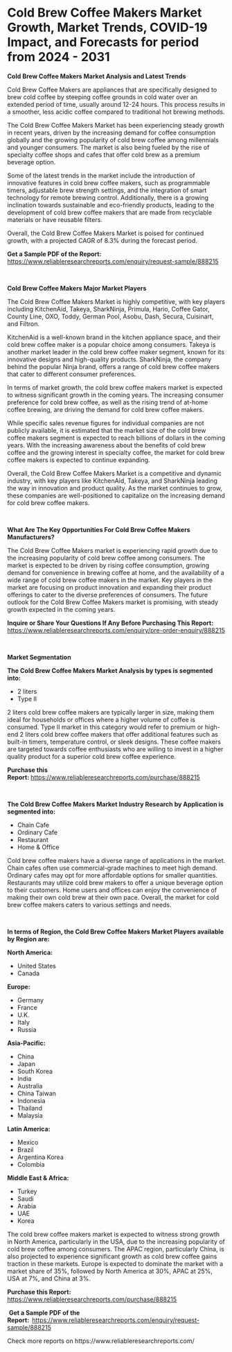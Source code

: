 <p><h1>Cold Brew Coffee Makers Market Growth, Market Trends, COVID-19 Impact, and Forecasts for period from 2024 - 2031</h1></p><p><strong>Cold Brew Coffee Makers Market Analysis and Latest Trends</strong></p>
<p><p>Cold Brew Coffee Makers are appliances that are specifically designed to brew cold coffee by steeping coffee grounds in cold water over an extended period of time, usually around 12-24 hours. This process results in a smoother, less acidic coffee compared to traditional hot brewing methods.</p><p>The Cold Brew Coffee Makers Market has been experiencing steady growth in recent years, driven by the increasing demand for coffee consumption globally and the growing popularity of cold brew coffee among millennials and younger consumers. The market is also being fueled by the rise of specialty coffee shops and cafes that offer cold brew as a premium beverage option.</p><p>Some of the latest trends in the market include the introduction of innovative features in cold brew coffee makers, such as programmable timers, adjustable brew strength settings, and the integration of smart technology for remote brewing control. Additionally, there is a growing inclination towards sustainable and eco-friendly products, leading to the development of cold brew coffee makers that are made from recyclable materials or have reusable filters.</p><p>Overall, the Cold Brew Coffee Makers Market is poised for continued growth, with a projected CAGR of 8.3% during the forecast period.</p></p>
<p><strong>Get a Sample PDF of the Report:&nbsp;</strong> <a href="https://www.reliableresearchreports.com/enquiry/request-sample/888215">https://www.reliableresearchreports.com/enquiry/request-sample/888215</a></p>
<p>&nbsp;</p>
<p><strong>Cold Brew Coffee Makers Major Market Players</strong></p>
<p><p>The Cold Brew Coffee Makers Market is highly competitive, with key players including KitchenAid, Takeya, SharkNinja, Primula, Hario, Coffee Gator, County Line, OXO, Toddy, German Pool, Asobu, Dash, Secura, Cuisinart, and Filtron.</p><p>KitchenAid is a well-known brand in the kitchen appliance space, and their cold brew coffee maker is a popular choice among consumers. Takeya is another market leader in the cold brew coffee maker segment, known for its innovative designs and high-quality products. SharkNinja, the company behind the popular Ninja brand, offers a range of cold brew coffee makers that cater to different consumer preferences.</p><p>In terms of market growth, the cold brew coffee makers market is expected to witness significant growth in the coming years. The increasing consumer preference for cold brew coffee, as well as the rising trend of at-home coffee brewing, are driving the demand for cold brew coffee makers.</p><p>While specific sales revenue figures for individual companies are not publicly available, it is estimated that the market size of the cold brew coffee makers segment is expected to reach billions of dollars in the coming years. With the increasing awareness about the benefits of cold brew coffee and the growing interest in specialty coffee, the market for cold brew coffee makers is expected to continue expanding.</p><p>Overall, the Cold Brew Coffee Makers Market is a competitive and dynamic industry, with key players like KitchenAid, Takeya, and SharkNinja leading the way in innovation and product quality. As the market continues to grow, these companies are well-positioned to capitalize on the increasing demand for cold brew coffee makers.</p></p>
<p>&nbsp;</p>
<p><strong>What Are The Key Opportunities For Cold Brew Coffee Makers Manufacturers?</strong></p>
<p><p>The Cold Brew Coffee Makers market is experiencing rapid growth due to the increasing popularity of cold brew coffee among consumers. The market is expected to be driven by rising coffee consumption, growing demand for convenience in brewing coffee at home, and the availability of a wide range of cold brew coffee makers in the market. Key players in the market are focusing on product innovation and expanding their product offerings to cater to the diverse preferences of consumers. The future outlook for the Cold Brew Coffee Makers market is promising, with steady growth expected in the coming years.</p></p>
<p><strong>Inquire or Share Your Questions If Any Before Purchasing This Report:</strong> <a href="https://www.reliableresearchreports.com/enquiry/pre-order-enquiry/888215">https://www.reliableresearchreports.com/enquiry/pre-order-enquiry/888215</a></p>
<p>&nbsp;</p>
<p><strong>Market Segmentation</strong></p>
<p><strong>The Cold Brew Coffee Makers Market Analysis by types is segmented into:</strong></p>
<p><ul><li>2 liters</li><li>Type II</li></ul></p>
<p><p>2 liters cold brew coffee makers are typically larger in size, making them ideal for households or offices where a higher volume of coffee is consumed. Type II market in this category would refer to premium or high-end 2 liters cold brew coffee makers that offer additional features such as built-in timers, temperature control, or sleek designs. These coffee makers are targeted towards coffee enthusiasts who are willing to invest in a higher quality product for a superior cold brew coffee experience.</p></p>
<p><strong>Purchase this Report:&nbsp;</strong><a href="https://www.reliableresearchreports.com/purchase/888215">https://www.reliableresearchreports.com/purchase/888215</a></p>
<p>&nbsp;</p>
<p><strong>The Cold Brew Coffee Makers Market Industry Research by Application is segmented into:</strong></p>
<p><ul><li>Chain Cafe</li><li>Ordinary Cafe</li><li>Restaurant</li><li>Home & Office</li></ul></p>
<p><p>Cold brew coffee makers have a diverse range of applications in the market. Chain cafes often use commercial-grade machines to meet high demand. Ordinary cafes may opt for more affordable options for smaller quantities. Restaurants may utilize cold brew makers to offer a unique beverage option to their customers. Home users and offices can enjoy the convenience of making their own cold brew at their own pace. Overall, the market for cold brew coffee makers caters to various settings and needs.</p></p>
<p>&nbsp;</p>
<p><strong>In terms of Region, the Cold Brew Coffee Makers Market Players available by Region are:</strong></p>
<p>
    <p> <strong> North America: </strong>
        <ul>
            <li>United States</li>
            <li>Canada</li>
        </ul>
        </p> 
    <p> <strong> Europe: </strong>
        <ul>
            <li>Germany</li>
            <li>France</li>
            <li>U.K.</li>
            <li>Italy</li>
            <li>Russia</li>
        </ul>
        </p> 
    <p> <strong> Asia-Pacific: </strong>
        <ul>
            <li>China</li>
            <li>Japan</li>
            <li>South Korea</li>
            <li>India</li>
            <li>Australia</li>
            <li>China Taiwan</li>
            <li>Indonesia</li>
            <li>Thailand</li>
            <li>Malaysia</li>
        </ul>
        </p> 
    <p> <strong> Latin America: </strong>
        <ul>
            <li>Mexico</li>
            <li>Brazil</li>
            <li>Argentina Korea</li>
            <li>Colombia</li>
        </ul>
        </p> 
    <p> <strong> Middle East & Africa: </strong>
        <ul>
            <li>Turkey</li>
            <li>Saudi</li>
            <li>Arabia</li>
            <li>UAE</li>
            <li>Korea</li>
        </ul>
    </p>
    </p>
<p><p>The cold brew coffee makers market is expected to witness strong growth in North America, particularly in the USA, due to the increasing popularity of cold brew coffee among consumers. The APAC region, particularly China, is also projected to experience significant growth as cold brew coffee gains traction in these markets. Europe is expected to dominate the market with a market share of 35%, followed by North America at 30%, APAC at 25%, USA at 7%, and China at 3%.</p></p>
<p><strong>Purchase this Report: </strong><a href="https://www.reliableresearchreports.com/purchase/888215">https://www.reliableresearchreports.com/purchase/888215</a></p>
<p>&nbsp;<strong>Get a Sample PDF of the Report:&nbsp;&nbsp;</strong><a href="https://www.reliableresearchreports.com/enquiry/request-sample/888215">https://www.reliableresearchreports.com/enquiry/request-sample/888215</a></p>
<p><strong></strong></p>
<p>Check more reports on https://www.reliableresearchreports.com/</p>